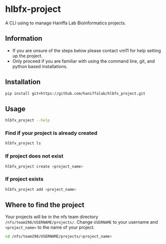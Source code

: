 # hlbfx-project 
A CLI using to manage Haniffa Lab Bioinformatics projects.

## Information
* If you are unsure of the steps below please contact vm11 for help setting up the project.
* Only proceed if you are familiar with using the command line, git, and python based installations. 

## Installation

```bash
pip install git+https://github.com/haniffalab/hlbfx_project.git
``` 
## Usage

```bash
hlbfx_project --help
```
### Find if your project is already created
```bash
hlbfx_project ls
```
### If project does not exist
```bash
hlbfx_project create <project_name> 
```
### If project exists
```bash
hlbfx_project add <project_name>
```

## Where to find the project
Your projects will be in the nfs team directory `/nfs/team298/USERNAME/projects/`. Change `USERNAME` to your username and `<project_name>` to the name of your project.
```bash
cd /nfs/team298/USERNAME/projects/<project_name>
```
